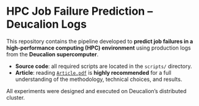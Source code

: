 # HPC Job Failure Prediction – Deucalion Logs

This repository contains the pipeline developed to **predict job failures in a high-performance computing (HPC) environment** using production logs from the **Deucalion supercomputer**.

- **Source code**: all required scripts are located in the `scripts/` directory.  
- **Article**: reading [`Article.pdf`](./Article.pdf) is **highly recommended** for a full understanding of the methodology, technical choices, and results.

All experiments were designed and executed on Deucalion’s distributed cluster.
